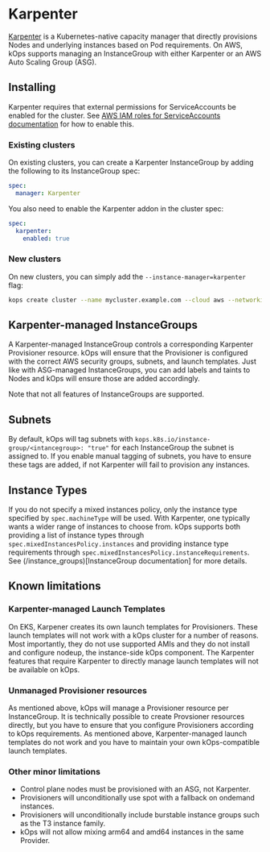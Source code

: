 # Karpenter

[Karpenter](https://karpenter.sh) is a Kubernetes-native capacity manager that directly provisions Nodes and underlying instances based on Pod requirements. On AWS, kOps supports managing an InstanceGroup with either Karpenter or an AWS Auto Scaling Group (ASG).

## Installing

Karpenter requires that external permissions for ServiceAccounts be enabled for the cluster. See [AWS IAM roles for ServiceAccounts documentation](/cluster_spec#service-account-issuer-discovery-and-aws-iam-roles-for-service-accounts-irsa) for how to enable this. 

### Existing clusters

On existing clusters, you can create a Karpenter InstanceGroup by adding the following to its InstanceGroup spec:

```yaml
spec:
  manager: Karpenter
```

You also need to enable the Karpenter addon in the cluster spec:

```yaml
spec:
  karpenter:
    enabled: true
```

### New clusters

On new clusters, you can simply add the `--instance-manager=karpenter` flag:

```sh
kops create cluster --name mycluster.example.com --cloud aws --networking=amazonvpc --zones=eu-central-1a,eu-central-1b --master-count=3 --yes --discovery-store=s3://discovery-store/
```

## Karpenter-managed InstanceGroups

A Karpenter-managed InstanceGroup controls a corresponding Karpenter Provisioner resource. kOps will ensure that the Provisioner is configured with the correct AWS security groups, subnets, and launch templates. Just like with ASG-managed InstanceGroups, you can add labels and taints to Nodes and kOps will ensure those are added accordingly.

Note that not all features of InstanceGroups are supported.

## Subnets

By default, kOps will tag subnets with `kops.k8s.io/instance-group/<intancegroup>: "true"` for each InstanceGroup the subnet is assigned to. If you enable manual tagging of subnets, you have to ensure these tags are added, if not Karpenter will fail to provision any instances.

## Instance Types

If you do not specify a mixed instances policy, only the instance type specified by `spec.machineType` will be used. With Karpenter, one typically wants a wider range of instances to choose from. kOps supports both providing a list of instance types through `spec.mixedInstancesPolicy.instances` and providing instance type requirements through `spec.mixedInstancesPolicy.instanceRequirements`. See (/instance_groups)[InstanceGroup documentation] for more details.

## Known limitations

### Karpenter-managed Launch Templates

On EKS, Karpener creates its own launch templates for Provisioners. These launch templates will not work with a kOps cluster for a number of reasons. Most importantly, they do not use supported AMIs and they do not install and configure nodeup, the instance-side kOps component. The Karpenter features that require Karpenter to directly manage launch templates will not be available on kOps.

### Unmanaged Provisioner resources

As mentioned above, kOps will manage a Provisioner resource per InstanceGroup. It is technically possible to create Provsioner resources directly, but you have to ensure that you configure Provisioners according to kOps requirements. As mentioned above, Karpenter-managed launch templates do not work and you have to maintain your own kOps-compatible launch templates.

### Other minor limitations

* Control plane nodes must be provisioned with an ASG, not Karpenter.
* Provisioners will unconditionally use spot with a fallback on ondemand instances.
* Provisioners will unconditionally include burstable instance groups such as the T3 instance family.
* kOps will not allow mixing arm64 and amd64 instances in the same Provider.